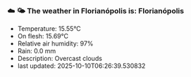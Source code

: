 ### ☁️ 🌤️  The weather in Florianópolis is: Florianópolis

- Temperature: 15.55°C
- On flesh: 15.69°C
- Relative air humidity: 97%
- Rain: 0.0 mm
- Description: Overcast clouds
- last updated: 2025-10-10T06:26:39.530832
